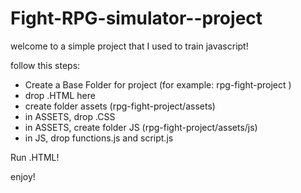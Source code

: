 # Fight-RPG-simulator--project

welcome to a simple project that I used to train javascript!

follow this steps:

- Create a Base Folder for project (for example: rpg-fight-project )
- drop .HTML here
- create folder assets (rpg-fight-project/assets)
- in ASSETS, drop .CSS 
- in ASSETS, create folder JS (rpg-fight-project/assets/js)
- in JS, drop functions.js and script.js

Run .HTML!

enjoy!
